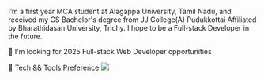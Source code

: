 I’m a first year MCA   student at Alagappa University, Tamil Nadu, and received my CS Bachelor's degree from JJ College(A) Pudukkottai Affiliated by Bharathidasan University, Trichy. I hope to be a Full-stack Developer in the future.

🤔 I'm looking for 2025 Full-stack Web Developer opportunities

🔬 Tech && Tools Preference 
  <img src="https://skillicons.dev/icons?i=html,css,js,java,py,c,cpp,nodejs,mysql,mongodb,react,django,selenium,git,,linux,github,aws" style="max-width: 100%;">

 

<!---
Manikandan0328/Manikandan0328 is a ✨ special ✨ repository because its `README.md` (this file) appears on your GitHub profile.
You can click the Preview link to take a look at your changes.
--->
